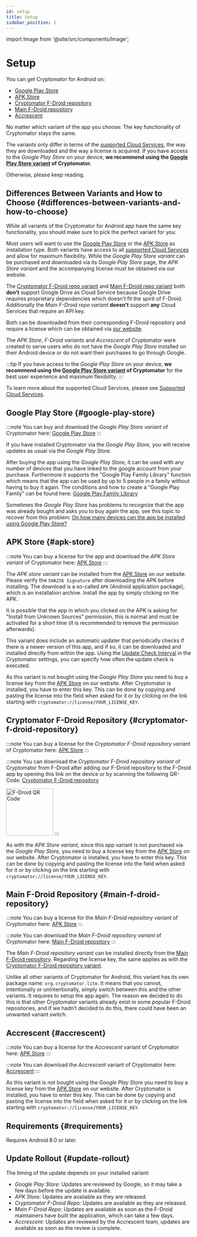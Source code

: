 ```yaml
---
id: setup
title: Setup
sidebar_position: 1
---
```


import Image from '@site/src/components/Image';

# Setup

You can get Cryptomator for Android on:

* [Google Play Store](https://play.google.com/store/apps/details?id=org.cryptomator)
* [APK Store](https://cryptomator.org/android/)
* [Cryptomator F-Droid repository](https://static.cryptomator.org/android/fdroid/repo?fingerprint=F7C3EC3B0D588D3CB52983E9EB1A7421C93D4339A286398E71D7B651E8D8ECDD)
* [Main F-Droid repository](https://f-droid.org/en/packages/org.cryptomator.lite)
* [Accrescent](https://accrescent.app/app/org.cryptomator)

No matter which variant of the app you choose: The key functionality of Cryptomator stays the same.

The variants only differ in terms of the [supported Cloud Services](/docs/misc/supported-cloud-services.md), the way they are downloaded and the way a license is acquired.
If you have access to the *Google Play Store* on your device, **we recommend using the [Google Play Store variant](#google-play-store) of Cryptomator.**

Otherwise, please keep reading.

## Differences Between Variants and How to Choose {#differences-between-variants-and-how-to-choose}

While all variants of the Cryptomator for Android app have the same key functionality, you should make sure to pick the perfect variant for you:

Most users will want to use the [Google Play Store](#google-play-store) or the [APK Store](#apk-store) as installation type. Both variants have access to all [supported Cloud Services](/docs/misc/supported-cloud-services.md) and allow for maximum flexibility. While the *Google Play Store variant* can be purchased and downloaded via its *Google Play Store* page, the *APK Store variant* and the accompanying license must be obtained via our website.

The [Cryptomator F-Droid repo variant](#cryptomator-f-droid-repository) and [Main F-Droid repo variant](#main-f-droid-repository) both **don't** support Google Drive as Cloud Service because Google Drive requires proprietary dependencies which doesn’t fit the spirit of F-Droid. Additionally the *Main F-Droid repo variant* **doesn’t** support **any** Cloud Services that require an API key.

Both can be downloaded from their corresponding F-Droid repository and require a license which can be obtained via [our website](https://cryptomator.org/android/).

The *APK Store*, *F-Droid variants* and *Accrescent* of Cryptomator were created to serve users who do not have the *Google Play Store* installed on their Android device or do not want their purchases to go through Google.

:::tip
If you have access to the *Google Play Store* on your device, **we recommend using the [Google Play Store variant](#google-play-store) of Cryptomator**
for the best user experience and maximum flexibility.
:::

To learn more about the supported Cloud Services, please see [Supported Cloud Services](/docs/misc/supported-cloud-services.md).

## Google Play Store {#google-play-store}

:::note
You can buy and download the *Google Play Store variant* of Cryptomator here:
[Google Play Store](https://play.google.com/store/apps/details?id=org.cryptomator&hl=en)
:::

If you have installed Cryptomator via the *Google Play Store,* you will receive updates as usual via the *Google Play Store.*

After buying the app using the *Google Play Store,* it can be used with any number of devices that you have linked to the google account from your purchase. Furthermore it supports the "Google Play Family Library" function which means that the app can be used by up to 5 people in a family without having to buy it again. The conditions and how to create a “Google Play Family” can be found here: [Google Play Family Library](https://support.google.com/googleplay/answer/7007852?hl=en)

Sometimes the *Google Play Store* has problems to recognize that the app was already bought and asks you to buy again the app, see this topic to recover from this problem: [On how many devices can the app be installed using Google Play Store?](https://community.cryptomator.org/t/on-how-many-devices-can-the-app-be-installed-using-google-play-store/6129)

## APK Store {#apk-store}

:::note
You can buy a license for the app and download the *APK Store variant* of Cryptomator here:
[APK Store](https://cryptomator.org/android/)
:::

The *APK store variant* can be installed from the [APK Store](https://cryptomator.org/android/) on our website. Please verify the `SHA256 Signature` after downloading the APK before installing. The download is a so-called `APK` (Android application package), which is an installation archive. Install the app by simply clicking on the APK.

It is possible that the app in which you clicked on the APK is asking for "Install from Unknown Sources" permission, this is normal and must be activated for a short time (it is recommended to remove the permission afterwards).

This variant does include an automatic updater that periodically checks if there is a newer version of this app, and if so, it can be downloaded and installed directly from within the app. Using the [Update Check Interval](settings.md#update-check-interval) in the Cryptomator settings, you can specify how often the update check is executed.

As this variant is not bought using the *Google Play Store* you need to buy a license key from the [APK Store](https://cryptomator.org/android/) on our website. After Cryptomator is installed, you have to enter this key. This can be done by copying and pasting the license into the field when asked for it or by clicking on the link starting with `cryptomator://license/YOUR_LICENSE_KEY`.

## Cryptomator F-Droid Repository {#cryptomator-f-droid-repository}

:::note
You can buy a license for the *Cryptomator F-Droid repository variant* of Cryptomator here:
[APK Store](https://cryptomator.org/android/)
:::

:::note
You can download the *Cryptomator F-Droid repository variant* of Cryptomator from F-Droid after adding our F-Droid
repository to the F-Droid app by opening this link on the device or by scanning the following QR-Code:
[Cryptomator F-Droid repository](https://static.cryptomator.org/android/fdroid/repo?fingerprint=F7C3EC3B0D588D3CB52983E9EB1A7421C93D4339A286398E71D7B651E8D8ECDD)

<Image src="/img/android/fdroid-qr-code.svg" alt="F-Droid QR Code" width="128" height="128" />
:::

As with the *APK Store variant,* since this app variant is not purchased via the *Google Play Store,* you need to buy a license key from the [APK Store](https://cryptomator.org/android/) on our website. After Cryptomator is installed, you have to enter this key. This can be done by copying and pasting the license into the field when asked for it or by clicking on the link starting with `cryptomator://license/YOUR_LICENSE_KEY`.

## Main F-Droid Repository {#main-f-droid-repository}

:::note
You can buy a license for the *Main F-Droid repository variant* of Cryptomator here:
[APK Store](https://cryptomator.org/android/)
:::

:::note
You can download the *Main F-Droid repository variant* of Cryptomator here:
[Main F-Droid repository](https://f-droid.org/en/packages/org.cryptomator.lite)
:::

The *Main F-Droid repository variant* can be installed directly from the [Main F-Droid repository](https://f-droid.org/en/packages/org.cryptomator.lite). Regarding the license key, the same applies as with the [Cryptomator F-Droid repository variant](#cryptomator-f-droid-repository).

Unlike all other variants of Cryptomator for Android, this variant has its own package name: `org.cryptomator.lite`. It means that you cannot, intentionally or unintentionally, simply switch between this and the other variants. It requires to setup the app again. The reason we decided to do this is that other Cryptomator variants already exist in some popular F-Droid repositories, and if we hadn’t decided to do this, there could have been an unwanted variant switch.

## Accrescent {#accrescent}

:::note
You can buy a license for the *Accrescent* variant of Cryptomator here:
[APK Store](https://cryptomator.org/android/)
:::

:::note
You can download the *Accrescent* variant of Cryptomator here:
[Accrescent](https://accrescent.app/app/org.cryptomator)
:::

As this variant is not bought using the *Google Play Store* you need to buy a license key from the [APK Store](https://cryptomator.org/android/) on our website. After Cryptomator is installed, you have to enter this key. This can be done by copying and pasting the license into the field when asked for it or by clicking on the link starting with `cryptomator://license/YOUR_LICENSE_KEY`.

## Requirements {#requirements}

Requires Android 8.0 or later.

## Update Rollout {#update-rollout}

The timing of the update depends on your installed variant:

* *Google Play Store:* Updates are reviewed by Google, so it may take a few days before the update is available.
* *APK Store:* Updates are available as they are released.
* *Cryptomator F-Droid Repo:* Updates are available as they are released.
* *Main F-Droid Repo:* Updates are available as soon as the F-Droid maintainers have built the application, which can take a few days.
* *Accrescent:* Updates are reviewed by the Accrescent team, updates are available as soon as the review is complete.
